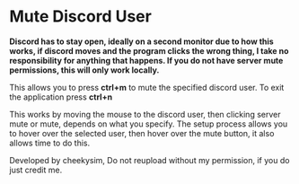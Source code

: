 # Mute Discord User

**Discord has to stay open, ideally on a second monitor due to how this works, if discord moves and the program clicks the wrong thing, I take no responsibility for anything that happens. If you do not have server mute permissions, this will only work locally.**

This allows you to press **ctrl+m** to mute the specified discord user. To exit the application press **ctrl+n**

This works by moving the mouse to the discord user, then clicking server mute or mute, depends on what you specify.
The setup process allows you to hover over the selected user, then hover over the mute button, it also allows time to do this.

Developed by cheekysim,
Do not reupload without my permission, if you do just credit me.
